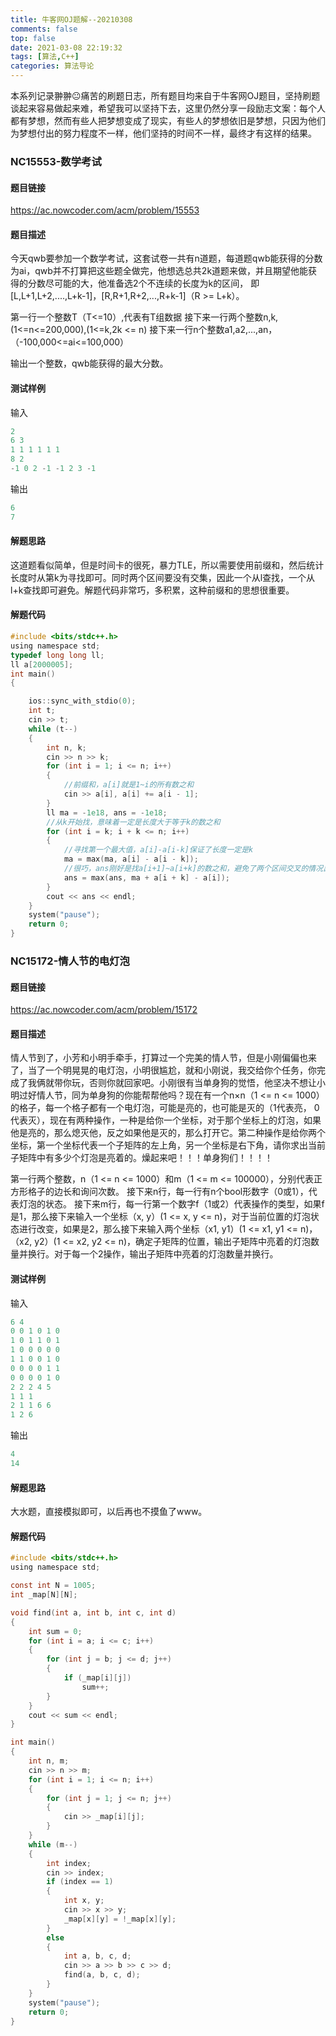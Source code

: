 ```yaml
---
title: 牛客网OJ题解--20210308
comments: false
top: false
date: 2021-03-08 22:19:32
tags: [算法,C++]
categories: 算法导论
---
```


本系列记录翀翀😐痛苦的刷题日志，所有题目均来自于牛客网OJ题目，坚持刷题谈起来容易做起来难，希望我可以坚持下去，这里仍然分享一段励志文案：每个人都有梦想，然而有些人把梦想变成了现实，有些人的梦想依旧是梦想，只因为他们为梦想付出的努力程度不一样，他们坚持的时间不一样，最终才有这样的结果。

<!-- more -->

### NC15553-数学考试

#### 题目链接

https://ac.nowcoder.com/acm/problem/15553

#### 题目描述

今天qwb要参加一个数学考试，这套试卷一共有n道题，每道题qwb能获得的分数为ai，qwb并不打算把这些题全做完，他想选总共2k道题来做，并且期望他能获得的分数尽可能的大，他准备选2个不连续的长度为k的区间， 即[L,L+1,L+2,....,L+k-1]，[R,R+1,R+2,...,R+k-1]（R >= L+k）。

第一行一个整数T（T<=10）,代表有T组数据
接下来一行两个整数n,k,(1<=n<=200,000),(1<=k,2k <= n)
接下来一行n个整数a1,a2,...,an，（-100,000<=ai<=100,000）

输出一个整数，qwb能获得的最大分数。

#### 测试样例

输入

```c
2
6 3
1 1 1 1 1 1
8 2
-1 0 2 -1 -1 2 3 -1
```

输出

```C
6
7
```

#### 解题思路

这道题看似简单，但是时间卡的很死，暴力TLE，所以需要使用前缀和，然后统计长度时从第k为寻找即可。同时两个区间要没有交集，因此一个从l查找，一个从l+k查找即可避免。解题代码非常巧，多积累，这种前缀和的思想很重要。

#### 解题代码

```c
#include <bits/stdc++.h>
using namespace std;
typedef long long ll;
ll a[2000005];
int main()
{

    ios::sync_with_stdio(0);
    int t;
    cin >> t;
    while (t--)
    {
        int n, k;
        cin >> n >> k;
        for (int i = 1; i <= n; i++)
        {
            //前缀和，a[i]就是1~i的所有数之和
            cin >> a[i], a[i] += a[i - 1];
        }
        ll ma = -1e18, ans = -1e18;
        //从k开始找，意味着一定是长度大于等于k的数之和
        for (int i = k; i + k <= n; i++)
        {
            //寻找第一个最大值，a[i]-a[i-k]保证了长度一定是k
            ma = max(ma, a[i] - a[i - k]);
            //很巧，ans刚好是找a[i+1]~a[i+k]的数之和，避免了两个区间交叉的情况出现
            ans = max(ans, ma + a[i + k] - a[i]);
        }
        cout << ans << endl;
    }
    system("pause");
    return 0;
}
```

### NC15172-情人节的电灯泡

#### 题目链接

https://ac.nowcoder.com/acm/problem/15172

#### 题目描述

情人节到了，小芳和小明手牵手，打算过一个完美的情人节，但是小刚偏偏也来了，当了一个明晃晃的电灯泡，小明很尴尬，就和小刚说，我交给你个任务，你完成了我俩就带你玩，否则你就回家吧。小刚很有当单身狗的觉悟，他坚决不想让小明过好情人节，同为单身狗的你能帮帮他吗？现在有一个n×n（1 <= n <= 1000）的格子，每一个格子都有一个电灯泡，可能是亮的，也可能是灭的（1代表亮， 0代表灭），现在有两种操作，一种是给你一个坐标，对于那个坐标上的灯泡，如果他是亮的，那么熄灭他，反之如果他是灭的，那么打开它。第二种操作是给你两个坐标，第一个坐标代表一个子矩阵的左上角，另一个坐标是右下角，请你求出当前子矩阵中有多少个灯泡是亮着的。燥起来吧！！！单身狗们！！！！

第一行两个整数，n（1 <= n <= 1000）和m（1 <= m <= 100000），分别代表正方形格子的边长和询问次数。
接下来n行，每一行有n个bool形数字（0或1），代表灯泡的状态。
接下来m行，每一行第一个数字f（1或2）代表操作的类型，如果f是1，那么接下来输入一个坐标（x, y）(1 <= x, y <= n)，对于当前位置的灯泡状态进行改变，如果是2，那么接下来输入两个坐标（x1, y1）(1 <= x1, y1 <= n)， （x2, y2）(1 <= x2, y2 <= n)，确定子矩阵的位置，输出子矩阵中亮着的灯泡数量并换行。对于每一个2操作，输出子矩阵中亮着的灯泡数量并换行。

#### 测试样例

输入

```c
6 4
0 0 1 0 1 0
1 0 1 1 0 1
1 0 0 0 0 0
1 1 0 0 1 0
0 0 0 0 1 1
0 0 0 0 1 0
2 2 2 4 5
1 1 1
2 1 1 6 6
1 2 6
```

输出

```c
4
14
```

#### 解题思路

大水题，直接模拟即可，以后再也不摸鱼了www。

#### 解题代码

```c
#include <bits/stdc++.h>
using namespace std;

const int N = 1005;
int _map[N][N];

void find(int a, int b, int c, int d)
{
    int sum = 0;
    for (int i = a; i <= c; i++)
    {
        for (int j = b; j <= d; j++)
        {
            if (_map[i][j])
                sum++;
        }
    }
    cout << sum << endl;
}

int main()
{
    int n, m;
    cin >> n >> m;
    for (int i = 1; i <= n; i++)
    {
        for (int j = 1; j <= n; j++)
        {
            cin >> _map[i][j];
        }
    }
    while (m--)
    {
        int index;
        cin >> index;
        if (index == 1)
        {
            int x, y;
            cin >> x >> y;
            _map[x][y] = !_map[x][y];
        }
        else
        {
            int a, b, c, d;
            cin >> a >> b >> c >> d;
            find(a, b, c, d);
        }
    }
    system("pause");
    return 0;
}
```

